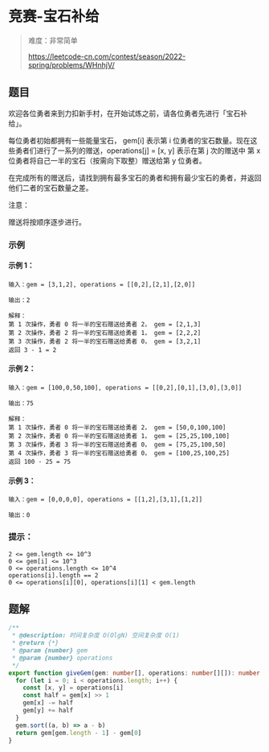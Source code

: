 # 竞赛-宝石补给

> 难度：非常简单
>
> https://leetcode-cn.com/contest/season/2022-spring/problems/WHnhjV/

## 题目

欢迎各位勇者来到力扣新手村，在开始试炼之前，请各位勇者先进行「宝石补给」。

每位勇者初始都拥有一些能量宝石， gem[i] 表示第 i 位勇者的宝石数量。现在这些勇者们进行了一系列的赠送，operations[j] = [x, y] 表示在第 j 次的赠送中 第 x 位勇者将自己一半的宝石（按需向下取整）赠送给第 y 位勇者。

在完成所有的赠送后，请找到拥有最多宝石的勇者和拥有最少宝石的勇者，并返回他们二者的宝石数量之差。

注意：

赠送将按顺序逐步进行。

### 示例

#### 示例 1：

```
输入：gem = [3,1,2], operations = [[0,2],[2,1],[2,0]]

输出：2

解释：
第 1 次操作，勇者 0 将一半的宝石赠送给勇者 2， gem = [2,1,3]
第 2 次操作，勇者 2 将一半的宝石赠送给勇者 1， gem = [2,2,2]
第 3 次操作，勇者 2 将一半的宝石赠送给勇者 0， gem = [3,2,1]
返回 3 - 1 = 2
```

#### 示例 2：

```
输入：gem = [100,0,50,100], operations = [[0,2],[0,1],[3,0],[3,0]]

输出：75

解释：
第 1 次操作，勇者 0 将一半的宝石赠送给勇者 2， gem = [50,0,100,100]
第 2 次操作，勇者 0 将一半的宝石赠送给勇者 1， gem = [25,25,100,100]
第 3 次操作，勇者 3 将一半的宝石赠送给勇者 0， gem = [75,25,100,50]
第 4 次操作，勇者 3 将一半的宝石赠送给勇者 0， gem = [100,25,100,25]
返回 100 - 25 = 75
```

#### 示例 3：

```
输入：gem = [0,0,0,0], operations = [[1,2],[3,1],[1,2]]

输出：0
```

### 提示：

```
2 <= gem.length <= 10^3
0 <= gem[i] <= 10^3
0 <= operations.length <= 10^4
operations[i].length == 2
0 <= operations[i][0], operations[i][1] < gem.length
```

## 题解

```ts
/**
 * @description: 时间复杂度 O(OlgN) 空间复杂度 O(1)
 * @return {*}
 * @param {number} gem
 * @param {number} operations
 */
export function giveGem(gem: number[], operations: number[][]): number {
  for (let i = 0; i < operations.length; i++) {
    const [x, y] = operations[i]
    const half = gem[x] >> 1
    gem[x] -= half
    gem[y] += half
  }
  gem.sort((a, b) => a - b)
  return gem[gem.length - 1] - gem[0]
}
```

